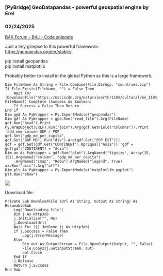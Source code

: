 ### [PyBridge] GeoDatapandas - powerful geospatial engine by Erel
### 02/24/2025
[B4X Forum - B4J - Code snippets](https://www.b4x.com/android/forum/threads/165796/)

Just a tiny glimpse to this powerful framework: <https://geopandas.org/en/stable/>  
  
pip install geopandas  
pip install matplotlib  
  
Probably better to install in the global Python as this is a large framework.  
  

```B4X
Dim FileName As String = File.Combine(File.DirApp, "countries.zip")  
If File.Exists(FileName, "") = False Then  
    Wait For (DownloadFile("https://naciscdn.org/naturalearth/110m/cultural/ne_110m_admin_0_countries.zip", FileName)) Complete (Success As Boolean)  
    If Success = False Then Return  
End If  
Dim gpd As PyWrapper = Py.ImportModule("geopandas")  
Dim gdf As PyWrapper = gpd.Run("read_file").Arg(FileName)  
gdf.Run("head").Print  
Py.WrapObject(CRLF).Run("join").Arg(gdf.GetField("columns")).Print  
'add new column GDP / POP  
gdf.Set("gdp_md_per_capita", gdf.Get("GDP_MD").Run("div").Arg(gdf.Get("POP_EST")))  
gdf = gdf.Get(gdf.Get("CONTINENT").OprEqual("Asia")) 'gdf = gdf[gdf["CONTINENT] = "Asia"]  
Dim ax As PyWrapper = gdf.Run("plot").ArgNamed("figsize", Array(15, 15)).ArgNamed("column", "gdp_md_per_capita") _  
    .ArgNamed("cmap", "RdBu").ArgNamed("legend", True)  
ax.Run("axis").Arg("off")  
Dim plt As PyWrapper = Py.ImportModule("matplotlib.pyplot")  
plt.Run("show")
```

  
  
  
![](https://www.b4x.com/android/forum/attachments/162032)  
  
Download file:  

```B4X
Private Sub DownloadFile (Url As String, Output As String) As ResumableSub  
    Log("Downloading file")  
    Dim j As HttpJob  
    j.Initialize("", Me)  
    j.Download(Url)  
    Wait For (j) JobDone (j As HttpJob)  
    If j.Success = False Then  
        Log(j.ErrorMessage)  
    Else  
        Dim out As OutputStream = File.OpenOutput(Output, "", False)  
        File.Copy2(j.GetInputStream, out)  
        out.Close  
    End If  
    j.Release  
    Return j.Success  
End Sub
```